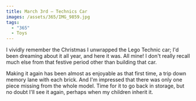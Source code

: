 ```yaml
---
title: March 3rd — Technics Car
images: /assets/365/IMG_9859.jpg
tags:
  - "365"
  - Toys
---
```

I vividly remember the Christmas I unwrapped the Lego Technic car; I'd been dreaming about it all year, and here it was. All mine! I don't really recall much else from that festive period other than building that car.

Making it again has been almost as enjoyable as that first time, a trip down memory lane with each brick. And I'm impressed that there was only one piece missing from the whole model. Time for it to go back in storage, but no doubt I'll see it again, perhaps when my children inherit it.
